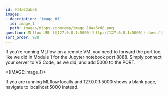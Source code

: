 ```yaml
---
id: 944a62abe6
images:
- description: 'image #1'
  id: image_1
  path: images/mlops-zoomcamp/image_10aa6cd8.png
question: MLflow URL ([127.0.0.1:5000](http://127.0.0.1:5000)) doesn't open.
sort_order: 920
---
```


If you’re running MLflow on a remote VM, you need to forward the port too, like we did in Module 1 for the Jupyter notebook port 8888. Simply connect your server to VS Code, as we did, and add 5000 to the PORT.

<{IMAGE:image_1}>

If you are running MLflow locally and 127.0.0.1:5000 shows a blank page, navigate to localhost:5000 instead.